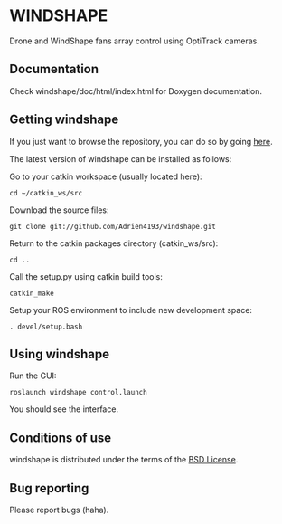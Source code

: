 WINDSHAPE
======================================================

Drone and WindShape fans array control using OptiTrack cameras.

Documentation
-------------

Check windshape/doc/html/index.html for Doxygen documentation.

Getting windshape
-------------

If you just want to browse the repository, you can do so by going [here](https://github.com/Adrien4193/windshape).

The latest version of windshape can be installed as follows:

Go to your catkin workspace (usually located here):

`cd ~/catkin_ws/src`

Download the source files:

`git clone git://github.com/Adrien4193/windshape.git`

Return to the catkin packages directory (catkin_ws/src):

`cd ..`

Call the setup.py using catkin build tools:

`catkin_make`

Setup your ROS environment to include new development space:

`. devel/setup.bash`

Using windshape
-------------

Run the GUI:

`roslaunch windshape control.launch`

You should see the interface.

Conditions of use
-----------------

windshape is distributed under the terms of the [BSD License](https://github.com/).

Bug reporting
-------------

Please report bugs (haha).
